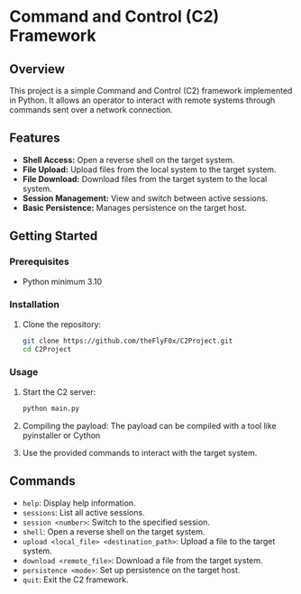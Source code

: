 # Command and Control (C2) Framework

## Overview

This project is a simple Command and Control (C2) framework implemented in Python. It allows an operator to interact with remote systems through commands sent over a network connection.

## Features

- **Shell Access:** Open a reverse shell on the target system.
- **File Upload:** Upload files from the local system to the target system.
- **File Download:** Download files from the target system to the local system.
- **Session Management:** View and switch between active sessions.
- **Basic Persistence:** Manages persistence on the target host.

## Getting Started

### Prerequisites

- Python minimum 3.10

### Installation

1. Clone the repository:

    ```bash
    git clone https://github.com/theFlyF0x/C2Project.git
    cd C2Project
    ```

### Usage

1. Start the C2 server:

    ```bash
    python main.py
    ```

2. Compiling the payload:
    The payload can be compiled with a tool like pyinstaller or Cython

3. Use the provided commands to interact with the target system.

## Commands

- `help`: Display help information.
- `sessions`: List all active sessions.
- `session <number>`: Switch to the specified session.
- `shell`: Open a reverse shell on the target system.
- `upload <local_file> <destination_path>`: Upload a file to the target system.
- `download <remote_file>`: Download a file from the target system.
- `persistence <mode>`: Set up persistence on the target host. 
- `quit`: Exit the C2 framework.
